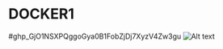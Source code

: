 # DOCKER1
#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
<img src="/home/lab5/Music/1613457530203.png" alt="Alt text" title="Optional title">
